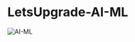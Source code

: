 # LetsUpgrade-AI-ML
![AI-ML](https://pvsmt99345.i.lithium.com/t5/image/serverpage/image-id/42339i8BA3F2CCCEDE7458)
